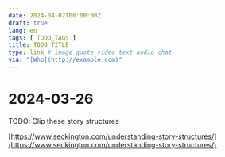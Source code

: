 ```yaml
---
date: 2024-04-02T00:00:00Z
draft: true
lang: en
tags: [ TODO_TAGS ]
title: TODO_TITLE
type: link # image quote video text audio chat
via: "[Who](http://example.com)"
---
```



# 2024-03-26

TODO: Clip these story structures

[https://www.seckington.com/understanding-story-structures/](https://www.seckington.com/understanding-story-structures/)

